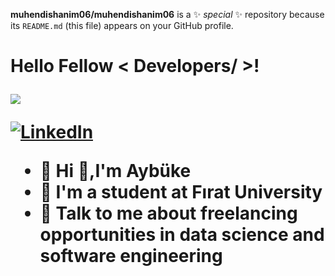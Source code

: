 
**muhendishanim06/muhendishanim06** is a ✨ _special_ ✨ repository because its `README.md` (this file) appears on your GitHub profile.
<h1> Hello Fellow < Developers/ >! 
<p align='center'>
</p>

<p>
  <a href="https://github.com/DenverCoder1/readme-typing-svg"><img src="https://readme-typing-svg.herokuapp.com?&font=IBM+Plex+Sans&color=abcdef&size=20&lines=Welcome+to+my+GitHub+Profile!;I'm+a+Data+Scientist;I'm+a+Software+engineer" /></a>
</p>

   <a href="https://www.linkedin.com/in/yazilimmuhendisi/" target="_blank">
    <img alt="LinkedIn" src="https://img.shields.io/badge/LinkedIn-0077B5?style=for-the-badge&logo=linkedin&logoColor=white">
  </a>   
   
- 👋 Hi 👋,I'm Aybüke
- 💼 I'm a student at Fırat University
- 💬 Talk to me about freelancing opportunities in data science and software engineering
